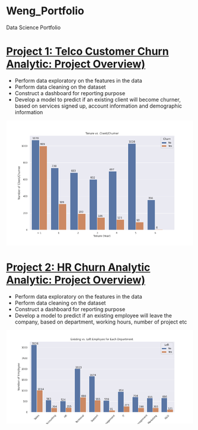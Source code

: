 # Weng_Portfolio
Data Science Portfolio

# [Project 1: Telco Customer Churn Analytic: Project Overview)](https://github.com/WengWeng0410/telco_churn_analytic)
* Perform data exploratory on the features in the data
* Perform data cleaning on the dataset 
* Construct a dashboard for reporting purpose 
* Develop a model to predict if an existing client will become churner, based on services signed up, account information and demographic information

![](/images/tenure_client_vs_churner.png)


# [Project 2: HR Churn Analytic Analytic: Project Overview)](https://github.com/WengWeng0410/HR_Churn_Analytic)
* Perform data exploratory on the features in the data
* Perform data cleaning on the dataset 
* Construct a dashboard for reporting purpose 
* Develop a model to predict if an existing employee will leave the company, based on department, working hours, number of project etc

![](/images/Exist_vs_Left_Dept.png)
